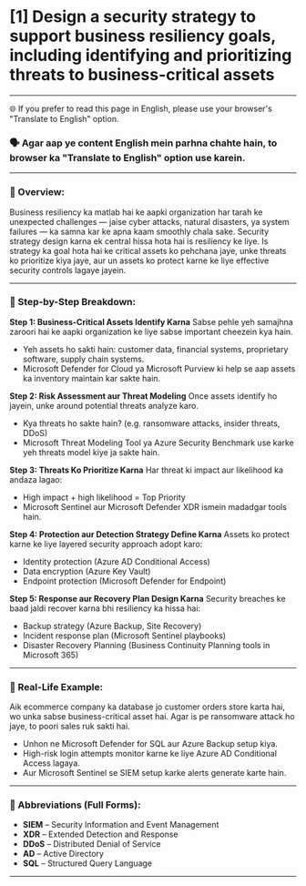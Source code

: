 # [1] Design a security strategy to support business resiliency goals, including identifying and prioritizing threats to business-critical assets

---

🌐 If you prefer to read this page in English, please use your browser's "Translate to English" option.

### 🗣️ Agar aap ye content English mein parhna chahte hain, to browser ka "Translate to English" option use karein.

---

### 🔹 Overview:

Business resiliency ka matlab hai ke aapki organization har tarah ke unexpected challenges — jaise cyber attacks, natural disasters, ya system failures — ka samna kar ke apna kaam smoothly chala sake. Security strategy design karna ek central hissa hota hai is resiliency ke liye. Is strategy ka goal hota hai ke critical assets ko pehchana jaye, unke threats ko prioritize kiya jaye, aur un assets ko protect karne ke liye effective security controls lagaye jayein.

---

### 🔹 Step-by-Step Breakdown:

**Step 1: Business-Critical Assets Identify Karna**
Sabse pehle yeh samajhna zaroori hai ke aapki organization ke liye sabse important cheezein kya hain.

* Yeh assets ho sakti hain: customer data, financial systems, proprietary software, supply chain systems.
* Microsoft Defender for Cloud ya Microsoft Purview ki help se aap assets ka inventory maintain kar sakte hain.

**Step 2: Risk Assessment aur Threat Modeling**
Once assets identify ho jayein, unke around potential threats analyze karo.

* Kya threats ho sakte hain? (e.g. ransomware attacks, insider threats, DDoS)
* Microsoft Threat Modeling Tool ya Azure Security Benchmark use karke yeh threats model kiye ja sakte hain.

**Step 3: Threats Ko Prioritize Karna**
Har threat ki impact aur likelihood ka andaza lagao:

* High impact + high likelihood = Top Priority
* Microsoft Sentinel aur Microsoft Defender XDR ismein madadgar tools hain.

**Step 4: Protection aur Detection Strategy Define Karna**
Assets ko protect karne ke liye layered security approach adopt karo:

* Identity protection (Azure AD Conditional Access)
* Data encryption (Azure Key Vault)
* Endpoint protection (Microsoft Defender for Endpoint)

**Step 5: Response aur Recovery Plan Design Karna**
Security breaches ke baad jaldi recover karna bhi resiliency ka hissa hai:

* Backup strategy (Azure Backup, Site Recovery)
* Incident response plan (Microsoft Sentinel playbooks)
* Disaster Recovery Planning (Business Continuity Planning tools in Microsoft 365)

---

### 🔹 Real-Life Example:

Aik ecommerce company ka database jo customer orders store karta hai, wo unka sabse business-critical asset hai. Agar is pe ransomware attack ho jaye, to poori sales ruk sakti hai.

* Unhon ne Microsoft Defender for SQL aur Azure Backup setup kiya.
* High-risk login attempts monitor karne ke liye Azure AD Conditional Access lagaya.
* Aur Microsoft Sentinel se SIEM setup karke alerts generate karte hain.

---

### 🔹 Abbreviations (Full Forms):

* **SIEM** – Security Information and Event Management
* **XDR** – Extended Detection and Response
* **DDoS** – Distributed Denial of Service
* **AD** – Active Directory
* **SQL** – Structured Query Language

---

